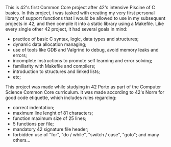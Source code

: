 This is 42's first Common Core project after 42's intensive Piscine of C basics.
In this project, i was tasked with creating my very first personal library of support
functions that i would be allowed to use in my subsequent projects in 42,
and then compile it into a static library using a Makefile.
Like every single other 42 project, it had several goals in mind:
- practice of basic C syntax, logic, data types and structures;
- dynamic data allocation managing;
- use of tools like GDB and Valgrind to debug, avoid memory leaks and errors;
- incomplete instructions to promote self learning and error solving;
- familiarity with Makefile and compilers;
- introduction to structures and linked lists;
- etc;

This project was made while studying in 42 Porto as part of the Computer Science
Common Core curriculum.
It was made according to 42's Norm for good code etiquette, which includes rules regarding:
- correct indentation;
- maximum line lenght of 81 characters;
- function maximum size of 25 lines;
- 5 functions per file;
- mandatory 42 signature file header;
- forbidden use of "for", "do / while", "switch / case", "goto";
and many others...